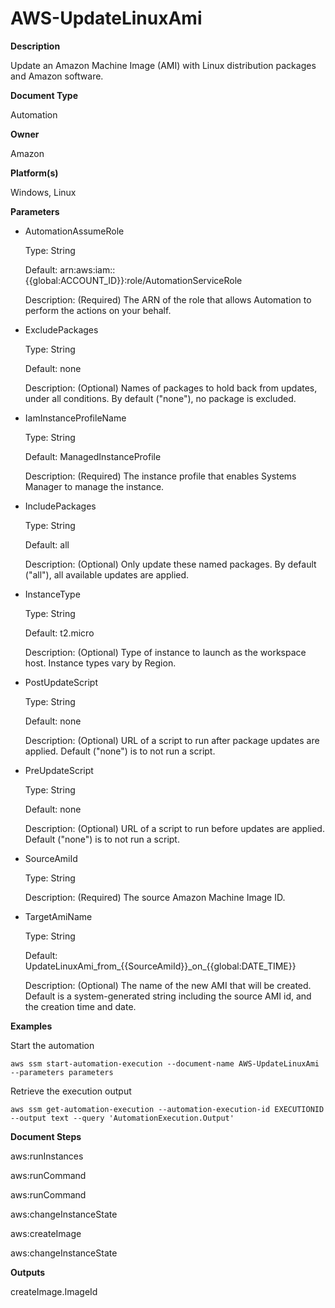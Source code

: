 # AWS\-UpdateLinuxAmi<a name="automation-aws-updatelinuxami"></a>

**Description**

Update an Amazon Machine Image \(AMI\) with Linux distribution packages and Amazon software\.

**Document Type**

Automation

**Owner**

Amazon

**Platform\(s\)**

Windows, Linux

**Parameters**
+ AutomationAssumeRole

  Type: String

  Default: arn:aws:iam::\{\{global:ACCOUNT\_ID\}\}:role/AutomationServiceRole

  Description: \(Required\) The ARN of the role that allows Automation to perform the actions on your behalf\.
+ ExcludePackages

  Type: String

  Default: none

  Description: \(Optional\) Names of packages to hold back from updates, under all conditions\. By default \("none"\), no package is excluded\.
+ IamInstanceProfileName

  Type: String

  Default: ManagedInstanceProfile

  Description: \(Required\) The instance profile that enables Systems Manager to manage the instance\.
+ IncludePackages

  Type: String

  Default: all

  Description: \(Optional\) Only update these named packages\. By default \("all"\), all available updates are applied\.
+ InstanceType

  Type: String

  Default: t2\.micro

  Description: \(Optional\) Type of instance to launch as the workspace host\. Instance types vary by Region\.
+ PostUpdateScript

  Type: String

  Default: none

  Description: \(Optional\) URL of a script to run after package updates are applied\. Default \("none"\) is to not run a script\.
+ PreUpdateScript

  Type: String

  Default: none

  Description: \(Optional\) URL of a script to run before updates are applied\. Default \("none"\) is to not run a script\.
+ SourceAmiId

  Type: String

  Description: \(Required\) The source Amazon Machine Image ID\.
+ TargetAmiName

  Type: String

  Default: UpdateLinuxAmi\_from\_\{\{SourceAmiId\}\}\_on\_\{\{global:DATE\_TIME\}\}

  Description: \(Optional\) The name of the new AMI that will be created\. Default is a system\-generated string including the source AMI id, and the creation time and date\.

**Examples**

Start the automation

```
aws ssm start-automation-execution --document-name AWS-UpdateLinuxAmi --parameters parameters
```

Retrieve the execution output

```
aws ssm get-automation-execution --automation-execution-id EXECUTIONID --output text --query 'AutomationExecution.Output'
```

**Document Steps**

aws:runInstances

aws:runCommand

aws:runCommand

aws:changeInstanceState

aws:createImage

aws:changeInstanceState

**Outputs**

createImage\.ImageId